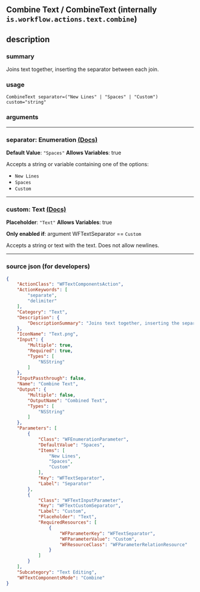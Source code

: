 
## Combine Text / CombineText (internally `is.workflow.actions.text.combine`)


## description

### summary

Joins text together, inserting the separator between each join.


### usage
```
CombineText separator=("New Lines" | "Spaces" | "Custom") custom="string"
```

### arguments

---

### separator: Enumeration [(Docs)](https://pfgithub.github.io/shortcutslang/gettingstarted#enum-select-field)
**Default Value**: `"Spaces"`
**Allows Variables**: true



Accepts a string 
or variable
containing one of the options:

- `New Lines`
- `Spaces`
- `Custom`

---

### custom: Text [(Docs)](https://pfgithub.github.io/shortcutslang/gettingstarted#text-field)
**Placeholder**: `"Text"`
**Allows Variables**: true

**Only enabled if**: argument WFTextSeparator == `Custom`

Accepts a string 
or text
with the text. Does not allow newlines.

---

### source json (for developers)

```json
{
	"ActionClass": "WFTextComponentsAction",
	"ActionKeywords": [
		"separate",
		"delimiter"
	],
	"Category": "Text",
	"Description": {
		"DescriptionSummary": "Joins text together, inserting the separator between each join."
	},
	"IconName": "Text.png",
	"Input": {
		"Multiple": true,
		"Required": true,
		"Types": [
			"NSString"
		]
	},
	"InputPassthrough": false,
	"Name": "Combine Text",
	"Output": {
		"Multiple": false,
		"OutputName": "Combined Text",
		"Types": [
			"NSString"
		]
	},
	"Parameters": [
		{
			"Class": "WFEnumerationParameter",
			"DefaultValue": "Spaces",
			"Items": [
				"New Lines",
				"Spaces",
				"Custom"
			],
			"Key": "WFTextSeparator",
			"Label": "Separator"
		},
		{
			"Class": "WFTextInputParameter",
			"Key": "WFTextCustomSeparator",
			"Label": "Custom",
			"Placeholder": "Text",
			"RequiredResources": [
				{
					"WFParameterKey": "WFTextSeparator",
					"WFParameterValue": "Custom",
					"WFResourceClass": "WFParameterRelationResource"
				}
			]
		}
	],
	"Subcategory": "Text Editing",
	"WFTextComponentsMode": "Combine"
}
```
